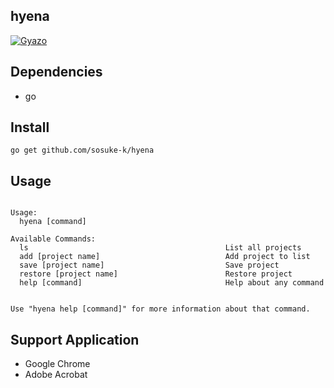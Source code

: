 ## hyena



[![Gyazo](http://i.gyazo.com/70a5a135291e5b9bf19d3ba1489ca060.png)](http://gyazo.com/70a5a135291e5b9bf19d3ba1489ca060)

## Dependencies

* go

## Install

```
go get github.com/sosuke-k/hyena
```


## Usage

<usage>

```

Usage:
  hyena [command]

Available Commands:
  ls                                            List all projects
  add [project name]                            Add project to list
  save [project name]                           Save project
  restore [project name]                        Restore project
  help [command]                                Help about any command


Use "hyena help [command]" for more information about that command.
```

</usage>

## Support Application

* Google Chrome
* Adobe Acrobat
